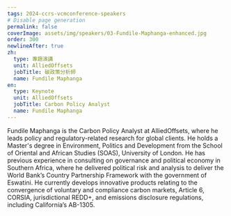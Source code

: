 ```yaml
---
tags: 2024-ccrs-vcmconference-speakers
# Disable page generation
permalink: false
coverImage: assets/img/speakers/03-Fundile-Maphanga-enhanced.jpg
order: 300
newlineAfter: true
zh:
  type: 專題演講
  unit: AlliedOffsets
  jobTitle: 碳政策分析師
  name: Fundile Maphanga
en:
  type: Keynote
  unit: AlliedOffsets
  jobTitle: Carbon Policy Analyst
  name: Fundile Maphanga
---
```


Fundile Maphanga is the Carbon Policy Analyst at AlliedOffsets, where he leads policy and regulatory-related research for global clients. He holds a Master's degree in Environment, Politics and Development from the School of Oriental and African Studies (SOAS), University of London. He has previous experience in consulting on governance and political economy in Southern Africa, where he delivered political risk and analysis to deliver the World Bank’s Country Partnership Framework with the government of Eswatini. He currently develops innovative products relating to the convergence of voluntary and compliance carbon markets, Article 6, CORSIA, jurisdictional REDD+, and emissions disclosure regulations, including California’s AB-1305.
